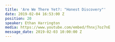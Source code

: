 ```yaml
---
title: 'Are We There Yet?: "Honest Discovery"'
date: 2019-02-04 16:53:00 Z
position: 20
speaker: Ethan Harrington
media: https://www.youtube.com/embed/fhnxj7oz7nE
message_date: 2019-02-03 10:00:00 Z
---
```


